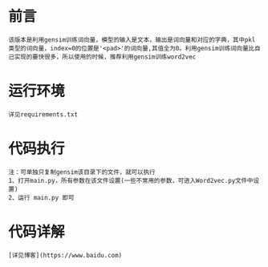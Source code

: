 # 前言
    该版本是利用gensim训练词向量，模型的输入是文本，输出是词向量和对应的字典，其中pkl类型的词向量，index=0的位置是'<pad>'的词向量,其值全为0。利用gensim训练词向量比自己实现的要快很多，所以使用的时候，推荐利用gensim训练word2vec
# 运行环境
    详见requirements.txt
# 代码执行
    注：可单独只复制gensim该目录下的文件，就可以执行
    1、打开main.py，所有参数在该文件设置(一些不常用的参数，可进入Word2vec.py文件中设置)
    2、运行 main.py 即可
# 代码详解
    [详见博客](https://www.baidu.com)
